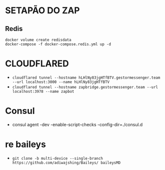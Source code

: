 # SETAPÃO DO ZAP

## Redis
```
docker volume create redisdata
docker-compose -f docker-compose.redis.yml up -d
```

# CLOUDFLARED
- `cloudflared tunnel --hostname hLHlNy83jgHTfBTV.gestormessenger.team --url localhost:3000 --name hLHlNy83jgHTfBTV`
- `cloudflared tunnel --hostname zapbridge.gestormessenger.team --url localhost:3978 --name zapbot`

# Consul
- consul agent -dev -enable-script-checks -config-dir=./consul.d

# re baileys
- `git clone -b multi-device --single-branch https://github.com/adiwajshing/Baileys/ baileysMD`
